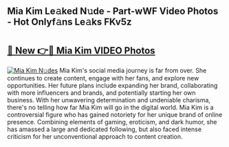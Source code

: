 ## Mia Kim Le𝚊ked N𝚞de - Part-wWF Video Photos - Hot Onlyf𝚊ns Le𝚊ks FKv5z

# <h2><a href="http://ac25348.deff.icu/?id=Mia+Kim">🔗 New 👉🔴 Mia Kim VIDEO Photos</a></h2>

[![Mia Kim N𝚞des](https://i.imgur.com/rIISA9y.gif)](http://ac25348.deff.icu/?id=Mia+Kim)
Mia Kim's social media journey is far from over. She continues to create content, engage with her fans, and explore new opportunities. Her future plans include expanding her brand, collaborating with more influencers and brands, and potentially starting her own business. With her unwavering determination and undeniable charisma, there's no telling how far Mia Kim will go in the digital world. Mia Kim is a controversial figure who has gained notoriety for her unique brand of online presence. Combining elements of gaming, eroticism, and dark humor, she has amassed a large and dedicated following, but also faced intense criticism for her unconventional approach to content creation.
